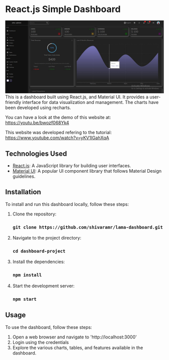 # React.js Simple Dashboard
![Dashboard Screenshot 1](https://github.com/shivaramr/lama-dashboard/blob/master/public/dashboard.jpg)
This is a dashboard built using React.js, and Material UI. It provides a user-friendly interface for data visualization and management. The charts have been developed using recharts.

You can have a look at the demo of this website at: https://youtu.be/bwozf068Yk4

This website was developed refering to the tutorial: https://www.youtube.com/watch?v=yKV1IGahXqA

## Technologies Used
- [React.js](https://reactjs.org/): A JavaScript library for building user interfaces.
- [Material UI](https://mui.com/): A popular UI component library that follows Material Design guidelines.

## Installation
To install and run this dashboard locally, follow these steps:
1. Clone the repository:
    ### `git clone https://github.com/shivaramr/lama-dashboard.git`
2. Navigate to the project directory:
    ### `cd dashboard-project`
3. Install the dependencies:
   ### `npm install`
4. Start the development server:
   ### `npm start`
## Usage
To use the dashboard, follow these steps:
1. Open a web browser and navigate to 'http://localhost:3000'
2. Login using the credentials
3. Explore the various charts, tables, and features available in the dashboard.